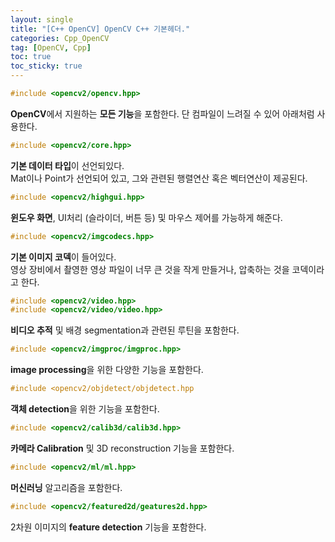 ```yaml
---
layout: single
title: "[C++ OpenCV] OpenCV C++ 기본헤더."
categories: Cpp_OpenCV
tag: [OpenCV, Cpp]
toc: true
toc_sticky: true
---
```

```c++
#include <opencv2/opencv.hpp>
```
**OpenCV**에서 지원하는 **모든 기능**을 포함한다. 단 컴파일이 느려질 수 있어 아래처럼 사용한다.

```c++
#include <opencv2/core.hpp>
```
**기본 데이터 타입**이 선언되있다.  
Mat이나 Point가 선언되어 있고, 그와 관련된 행렬연산 혹은 벡터연산이 제공된다.  

```c++
#include <opencv2/highgui.hpp>
```
**윈도우 화면**, UI처리 (슬라이더, 버튼 등) 및 마우스 제어를 가능하게 해준다.  

```c++
#include <opencv2/imgcodecs.hpp>
```
**기본 이미지 코덱**이 들어있다.  
영상 장비에서 촬영한 영상 파일이 너무 큰 것을 작게 만들거나, 압축하는 것을 코덱이라고 한다.  

```c++
#include <opencv2/video.hpp>
#include <opencv2/video/video.hpp>
```
**비디오 추적** 및 배경 segmentation과 관련된 루틴을 포함한다.  

```c++
#include <opencv2/imgproc/imgproc.hpp>
```
**image processing**을 위한 다양한 기능을 포함한다.  

```c++
#include <opencv2/objdetect/objdetect.hpp
```
**객체 detection**을 위한 기능을 포함한다.  

```c++
#include <opencv2/calib3d/calib3d.hpp>
```
**카메라 Calibration** 및 3D reconstruction 기능을 포함한다.  

```c++
#include <opencv2/ml/ml.hpp>
```
**머신러닝** 알고리즘을 포함한다.  

```c++
#include <opencv2/featured2d/geatures2d.hpp>
```
2차원 이미지의 **feature detection** 기능을 포함한다.  